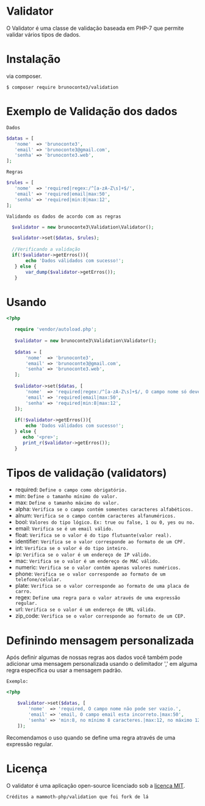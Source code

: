 # Validator

O Validator é uma classe de validação baseada em PHP-7 que permite validar vários tipos de dados.

# Instalação


via composer.

```
$ composer require brunoconte3/validation
``` 

# Exemplo de Validação dos dados

`Dados`

``` php
$datas = [
   'nome'  => 'brunoconte3',
   'email' => 'brunoconte3@gmail.com',
   'senha' => 'brunoconte3.web',
];
```

`Regras`

``` php
$rules = [
   'nome'  => 'required|regex:/^[a-zA-Z\s]+$/',
   'email' => 'required|email|max:50',
   'senha' => 'required|min:8|max:12',
];
 ```
 
 `Validando os dados de acordo com as regras`
 
 ``` php
   $validator = new brunoconte3\Validation\Validator();

   $validator->set($datas, $rules);
   
   //Verificando a validação
   if(!$validator->getErros()){
        echo 'Dados válidados com sucesso!';
    } else {
        var_dump($validator->getErros());
    }
 ```
 
 # Usando
 
 ``` php
 <?php
 
    require 'vendor/autoload.php';
   
    $validator = new brunoconte3\Validation\Validator();
    
    $datas = [
        'nome'  => 'brunoconte3',
        'email' => 'brunoconte3@gmail.com',
        'senha' => 'brunoconte3.web',
    ];
    
    $validator->set($datas, [
        'nome'  => 'required|regex:/^[a-zA-Z\s]+$/, O campo nome só deve conter caracteres alfabéticos.',
        'email' => 'required|email|max:50',
        'senha' => 'required|min:8|max:12',
    ]);
    
    if(!$validator->getErros()){
        echo 'Dados válidados com sucesso!';
    } else {
       echo '<pre>';
       print_r($validator->getErros());
    }
```

# Tipos de validação (validators)

* required:              ` Define o campo como obrigatório. `
* min:                   ` Define o tamanho mínimo do valor. `
* max:                   ` Define o tamanho máximo do valor. `
* alpha:                 ` Verifica se o campo contém somentes caracteres alfabéticos. `
* alnum:                 ` Verifica se o campo contém caracteres alfanuméricos. `
* bool:                  ` Valores do tipo lógico. ` `Ex: true ou false, 1 ou 0, yes ou no.`
* email:                 ` Verifica se é um email válido. `
* float:                 ` Verifica se o valor é do tipo flutuante(valor real). `
* identifier:            ` Verifica se o valor corresponde ao formato de um CPF. `
* int:                   ` Verifica se o valor é do tipo inteiro. `
* ip:                    ` Verifica se o valor é um endereço de IP válido. `
* mac:                   ` Verifica se o valor é um endereço de MAC válido. `
* numeric:               ` Verifica se o valor contém apenas valores numéricos. `
* phone:                 ` Verifica se o valor corresponde ao formato de um telefone/celular. `
* plate:                 ` Verifica se o valor corresponde ao formato de uma placa de carro. `
* regex:                 ` Define uma regra para o valor através de uma expressão regular. `
* url:                   ` Verifica se o valor é um endereço de URL válida. `
* zip_code:              ` Verifica se o valor corresponde ao formato de um CEP. `

# Definindo mensagem personalizada

Após definir algumas de nossas regras aos dados você também pode adicionar uma mensagem personalizada usando o delimitador ',' em alguma regra específica ou usar a mensagem padrão.

`Exemplo:`

``` php 
<?php

    $validator->set($datas, [
        'nome'  => 'required, O campo nome não pode ser vazio.',
        'email' => 'email, O campo email esta incorreto.|max:50',
        'senha' => 'min:8, no mínimo 8 caracteres.|max:12, no máximo 12 caracteres.',
    ]);
```
Recomendamos o uso quando se define uma regra através de uma expressão regular. 

# Licença

O validator é uma aplicação open-source licenciado sob a [licença MIT](https://opensource.org/licenses/MIT).

```Créditos a mammoth-php/validation que foi fork de lá```
